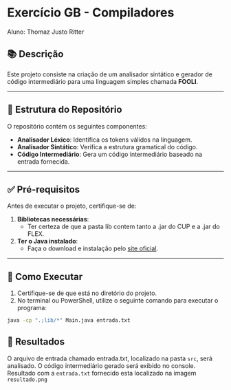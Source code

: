 # Exercício GB - Compiladores

Aluno: Thomaz Justo Ritter

## 📚 Descrição
Este projeto consiste na criação de um analisador sintático e gerador de código intermediário para uma linguagem simples chamada **FOOLI**.

---

## 📁 Estrutura do Repositório

O repositório contém os seguintes componentes:
- **Analisador Léxico**: Identifica os tokens válidos na linguagem.
- **Analisador Sintático**: Verifica a estrutura gramatical do código.
- **Código Intermediário**: Gera um código intermediário baseado na entrada fornecida.

---

## ✅ Pré-requisitos

Antes de executar o projeto, certifique-se de:
1. **Bibliotecas necessárias**:
   - Ter certeza de que a pasta lib contem tanto a .jar do CUP e a .jar do FLEX. 
2. **Ter o Java instalado**:
   - Faça o download e instalação pelo [site oficial](https://www.java.com/pt-BR/download/ie_manual.jsp?locale=pt_BR).

---

## 🏃 Como Executar

1. Certifique-se de que está no diretório do projeto.
2. No terminal ou PowerShell, utilize o seguinte comando para executar o programa:

```bash
java -cp ".;lib/*" Main.java entrada.txt
```

## 🧩 **Resultados**

O arquivo de entrada chamado entrada.txt, localizado na pasta `src`, será analisado. O código intermediário gerado será exibido no console. Resultado com a `entrada.txt` fornecido esta localizado na imagem `resultado.png`
